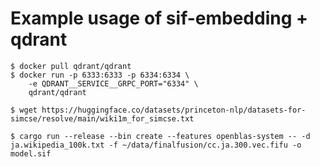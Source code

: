 # Example usage of sif-embedding + qdrant


```shell
$ docker pull qdrant/qdrant
$ docker run -p 6333:6333 -p 6334:6334 \
    -e QDRANT__SERVICE__GRPC_PORT="6334" \
    qdrant/qdrant
```

```shell
$ wget https://huggingface.co/datasets/princeton-nlp/datasets-for-simcse/resolve/main/wiki1m_for_simcse.txt
```

```shell
$ cargo run --release --bin create --features openblas-system -- -d ja.wikipedia_100k.txt -f ~/data/finalfusion/cc.ja.300.vec.fifu -o model.sif
```
